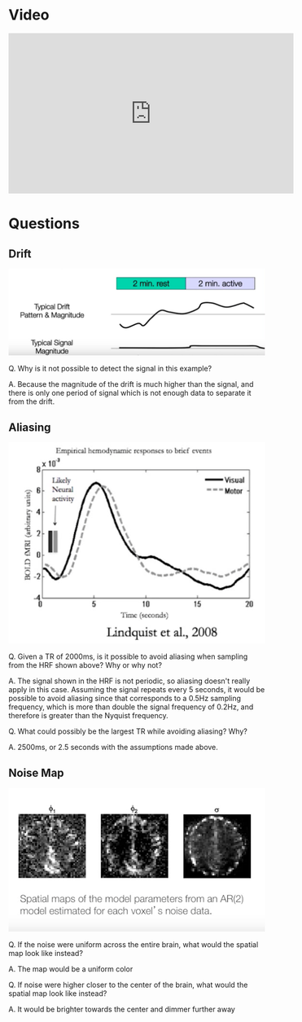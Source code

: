 # Video

<iframe width="560" height="315" src="https://www.youtube.com/embed/7Kk_RsGycHs" frameborder="0" allow="accelerometer; autoplay; encrypted-media; gyroscope; picture-in-picture" allowfullscreen></iframe>

# Questions

## Drift

![drift](drift.png)

Q. Why is it not possible to detect the signal in this example?

A. Because the magnitude of the drift is much higher than the signal, and there is only one period of signal which is not enough data to separate it from the drift.

## Aliasing

![hrf](hrf.png)

Q. Given a TR of 2000ms, is it possible to avoid aliasing when sampling from the HRF shown above? Why or why not?

A. The signal shown in the HRF is not periodic, so aliasing doesn't really apply in this case. Assuming the signal repeats every 5 seconds, it would be possible to avoid aliasing since that corresponds to a 0.5Hz sampling frequency, which is more than double the signal frequency of 0.2Hz, and therefore is greater than the Nyquist frequency.

Q. What could possibly be the largest TR while avoiding aliasing? Why?

A. 2500ms, or 2.5 seconds with the assumptions made above.

## Noise Map

![noise map](noise-map.png)

Q. If the noise were uniform across the entire brain, what would the spatial map look like instead?

A. The map would be a uniform color

Q. If noise were higher closer to the center of the brain, what would the spatial map look like instead?

A. It would be brighter towards the center and dimmer further away
